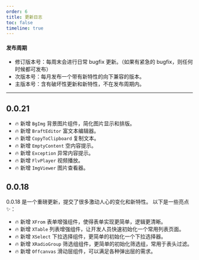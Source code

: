 ```yaml
---
order: 6
title: 更新日志
toc: false
timeline: true
---
```


#### 发布周期

* 修订版本号：每周末会进行日常 bugfix 更新。（如果有紧急的 bugfix，则任何时候都可发布）
* 次版本号：每月发布一个带有新特性的向下兼容的版本。
* 主版本号：含有破坏性更新和新特性，不在发布周期内。

---

## 0.0.21

- 🔥 新增 `BgImg` 背景图片组件，简化图片显示和排版。
- 🔥 新增 `BraftEditor` 富文本编辑器。
- 🔥 新增 `CopyToClipboard` 复制文本。
- 🔥 新增 `EmptyContent` 空内容提示。
- 🔥 新增 `Exception` 异常内容提示。
- 🔥 新增 `FlvPlayer` 视频播放。
- 🔥 新增 `ImgViewer` 图片查看器。

## 0.0.18

0.0.18 是一个重磅更新，提交了很多激动人心的变化和新特性。
以下是一些亮点✨：

- 🔥 新增 `XFrom` 表单增强组件，使得表单实现更简单，逻辑更清晰。
- 🔥 新增 `XTable` 列表增强组件，让开发人员快速初始化一个常用列表页面。
- 🔥 新增 `XSelect` 下拉选择组件，更简单的初始化一个下拉选择器。
- 🔥 新增 `XRadioGroup` 筛选组组件，更简单的初始化筛选组，常用于表头过滤。
- 🔥 新增 `Offcanvas` 滑动层组件，可以满足各种弹出层的需求。